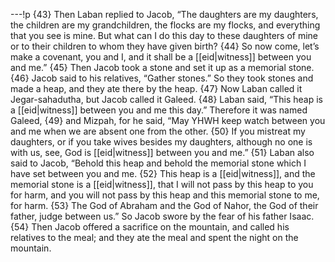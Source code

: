 ---!p
{43} Then Laban replied to Jacob, “The daughters are my daughters, the children are my grandchildren, the flocks are my flocks, and everything that you see is mine. But what can I do this day to these daughters of mine or to their children to whom they have given birth? {44} So now come, let’s make a covenant, you and I, and it shall be a [[eid|witness]] between you and me.” {45} Then Jacob took a stone and set it up as a memorial stone. {46} Jacob said to his relatives, “Gather stones.” So they took stones and made a heap, and they ate there by the heap. {47} Now Laban called it Jegar-sahadutha, but Jacob called it Galeed. {48} Laban said, “This heap is a [[eid|witness]] between you and me this day.” Therefore it was named Galeed, {49} and Mizpah, for he said, “May YHWH keep watch between you and me when we are absent one from the other. {50} If you mistreat my daughters, or if you take wives besides my daughters, although no one is with us, see, God is [[eid|witness]] between you and me.” {51} Laban also said to Jacob, “Behold this heap and behold the memorial stone which I have set between you and me. {52} This heap is a [[eid|witness]], and the memorial stone is a [[eid|witness]], that I will not pass by this heap to you for harm, and you will not pass by this heap and this memorial stone to me, for harm. {53} The God of Abraham and the God of Nahor, the God of their father, judge between us.” So Jacob swore by the fear of his father Isaac. {54} Then Jacob offered a sacrifice on the mountain, and called his relatives to the meal; and they ate the meal and spent the night on the mountain.